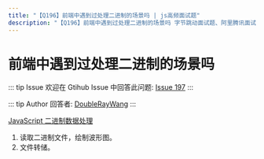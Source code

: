 ```yaml
---
title: "【Q196】前端中遇到过处理二进制的场景吗 | js高频面试题"
description: "【Q196】前端中遇到过处理二进制的场景吗 字节跳动面试题、阿里腾讯面试题、美团小米面试题。"
---
```


# 前端中遇到过处理二进制的场景吗

::: tip Issue
欢迎在 Gtihub Issue 中回答此问题: [Issue 197](https://github.com/shfshanyue/Daily-Question/issues/197)
:::

::: tip Author
回答者: [DoubleRayWang](https://github.com/DoubleRayWang)
:::

[JavaScript 二进制数据处理](http://coinfaces.me/posts/handling-binary-data-using-javascript/)

1. 读取二进制文件，绘制波形图。
2. 文件转储。
